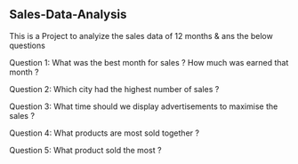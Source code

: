 ## Sales-Data-Analysis
This is a Project to analyize the sales data of 12 months & ans the below questions

Question 1: What was the best month for sales ? How much was earned that month ?

Question 2: Which city had the highest number of sales ?

Question 3: What time should we display advertisements to maximise the sales ?

Question 4: What products are most sold together ?

Question 5: What product sold the most ?
